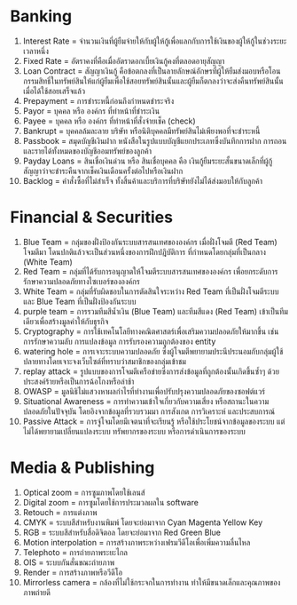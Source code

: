 # Banking
1. Interest Rate = จำนวนเงินที่ผู้ยืมจ่ายให้กับผู้ให้กู้เพื่อแลกกับการใช้เงินของผู้ให้กู้ในช่วงระยะเวลาหนึ่ง
2. Fixed Rate = อัตราคงที่คือเมื่ออัตราดอกเบี้ยเงินกู้คงที่ตลอดอายุสัญญา
3. Loan Contract = สัญญาเงินกู้ คือข้อตกลงที่เป็นลายลักษณ์อักษรที่ผู้ให้ยืมส่งมอบหรือโอนกรรมสิทธิ์ในทรัพย์สินให้แก่ผู้ยืมเพื่อใช้สอยทรัพย์สินนั้นและผู้ยืมก็ตกลงว่าจะส่งคืนทรัพย์สินนั้นเมื่อได้ใช้สอยเสร็จแล้ว
4. Prepayment = การชำระหนี้ก่อนถึงกำหนดชำระจริง
5. Payor = บุคคล หรือ องค์กร ที่ทำหน้าที่ชำระเงิน
6. Payee = บุคคล หรือ องค์กร ที่ทำหน้าที่สั่งจ่ายเช็ค (check)
7. Bankrupt = บุคคลล้มละลาย บริษัท หรือนิติบุคคลมีทรัพย์สินไม่เพียงพอที่จะชำระหนี้
8. Passbook = สมุดบัญชีเงินฝาก หนังสือในรูปแบบบัญชีแยกประเภทซึ่งบันทึกการฝาก การถอน และรายได้ทั้งหมดของบัญชีออมทรัพย์ของลูกค้า
9. Payday Loans = สินเชื่อเงินด่วน หรือ สินเชื่อบุคคล คือ เงินกู้ยืมระยะสั้นขนาดเล็กที่ผู้กู้สัญญาว่าจะชำระคืนจากเช็คเงินเดือนครั้งต่อไปหรือเงินฝาก
10. Backlog = คำสั่งซื้อที่ไม่สำเร็จ ทั้งสิ้นค้าและบริการที่บริษัทยังไม่ได้ส่งมอบให้กับลูกค้า

# Financial & Securities
1. Blue Team = กลุ่มของฝั่งป้องกันระบบสารสนเทศขององค์กร เมื่อฝั่งโจมตี (Red Team) โจมตีมา โดนปกติแล้วจะเป็นส่วนหนึ่งของการฝึกปฎิบัติการ ที่กำหนดโดยกลุ่มที่เป็นกลาง (White Team)
2. Red Team = กลุ่มที่ได้รับการอนุญาตให้โจมตีระบบสารสนเทศขององค์กร เพื่อยกระดับการรักษาความปลอดภัยทางไซเบอร์ขององค์กร
3. White Team = กลุ่มที่รับผิดชอบในการตัดสินใจระหว่าง Red Team ที่เป็นฝั่งโจมตีระบบ และ Blue Team ที่เป็นฝั่งป้องกันระบบ
4. purple team = การรวมทีมสีน้ำเงิน (Blue Team) และทีมสีแดง (Red Team) เข้าเป็นทีมเดียวเพื่อสร้างมูลค่าให้กับธุรกิจ
5. Cryptography = การใช้เทคโนโลยีทางคณิตศาสตร์เพื่อเสริมความปลอดภัยให้มากขึ้น เช่น การรักษาความลับ การแปลงข้อมูล การรับรองความถูกต้องของ entity
6. watering hole = การเจาะระบบความปลอดภัย ซึ่งผู้โจมตีพยายามประนีประนอมกับกลุ่มผู้ใช้ปลายทางโดยเจาะจงเว็บไซต์ที่ทราบว่าสมาชิกของกลุ่มเข้าชม
7. replay attack = รูปแบบของการโจมตีเครือข่ายซึ่งการส่งข้อมูลที่ถูกต้องนั้นเกิดขึ้นซ้ำๆ ด้วยประสงค์ร้ายหรือเป็นการฉ้อโกงหรือล่าช้า
8. OWASP = มูลนิธิไม่แสวงหาผลกำไรที่ทำงานเพื่อปรับปรุงความปลอดภัยของซอฟต์แวร์
9. Situational Awareness = การทำความเข้าใจเกี่ยวกับความเสี่ยง หรือสถานะในความปลอดภัยในปัจจุบัน โดยอิงจากข้อมูลที่รวบรวมมา การสังเกต การวิเคราะห์ และประสบการณ์
10. Passive Attack = การจู่โจมโดยมีเจตนาที่จะเรียนรู้ หรือใช้ประโยชน์จากข้อมูลของระบบ แต่ไม่ได้พยายามเปลี่ยนแปลงระบบ ทรัพยากรของระบบ หรือการดำเนินการของระบบ

# Media & Publishing
1. Optical zoom = การซูมภาพโดยใช้เลนส์
2. Digital zoom = การซูมโดยใช้การประมวลผลใน software
3. Retouch = การแต่งภาพ
4. CMYK = ระบบสีสำหรับงานพิมพ์ โดยจะย่อมาจาก Cyan Magenta Yellow Key
5. RGB = ระบบสีสำหรับสื่อดิจิตอล โดยจะย่อมาจาก Red Green Blue
6. Motion interpolation = การสร้างภาพระหว่างเฟรมวีดีโอเพื่อเพิ่มความลื่นไหล
7. Telephoto = การถ่ายภาพระยะไกล
8. OIS = ระบบกันสั่นขณะถ่ายภาพ
9. Render = การสร้างภาพหรือวีดีโอ
10. Mirrorless camera = กล้องที่ไม่ใช้กระจกในการทำงาน ทำให้มีขนาดเล็กและคุณภาพของภาพถ่ายดี
